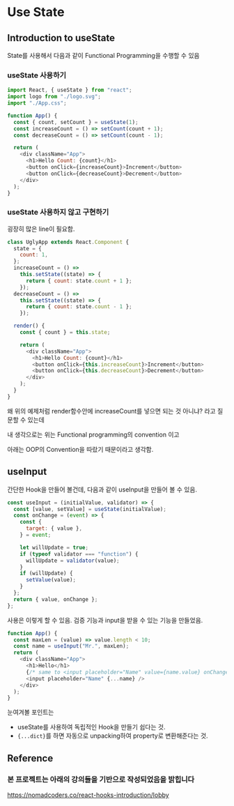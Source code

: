 # Use State

## Introduction to useState

State를 사용해서 다음과 같이 Functional Programming을 수행할 수 있음

### useState 사용하기

```js
import React, { useState } from "react";
import logo from "./logo.svg";
import "./App.css";

function App() {
  const { count, setCount } = useState(1);
  const increaseCount = () => setCount(count + 1);
  const decreaseCount = () => setCount(count - 1);

  return (
    <div className="App">
      <h1>Hello Count: {count}</h1>
      <button onClick={increaseCount}>Increment</button>
      <button onClick={decreaseCount}>Decrement</button>
    </div>
  );
}
```

### useState 사용하지 않고 구현하기

굉장히 많은 line이 필요함.

```js
class UglyApp extends React.Component {
  state = {
    count: 1,
  };
  increaseCount = () =>
    this.setState((state) => {
      return { count: state.count + 1 };
    });
  decreaseCount = () =>
    this.setState((state) => {
      return { count: state.count - 1 };
    });

  render() {
    const { count } = this.state;

    return (
      <div className="App">
        <h1>Hello Count: {count}</h1>
        <button onClick={this.increaseCount}>Increment</button>
        <button onClick={this.decreaseCount}>Decrement</button>
      </div>
    );
  }
}
```

왜 위의 예제처럼 render함수안에 increaseCount를 넣으면 되는 것 아니냐? 라고 질문할 수 있는데

내 생각으로는 위는 Functional programming의 convention 이고

아래는 OOP의 Convention을 따랐기 때문이라고 생각함.

## useInput

간단한 Hook을 만들어 볼건데, 다음과 같이 useInput을 만들어 볼 수 있음.

```js
const useInput = (initialValue, validator) => {
  const [value, setValue] = useState(initialValue);
  const onChange = (event) => {
    const {
      target: { value },
    } = event;

    let willUpdate = true;
    if (typeof validator === "function") {
      willUpdate = validator(value);
    }
    if (willUpdate) {
      setValue(value);
    }
  };
  return { value, onChange };
};
```

사용은 이렇게 할 수 있음. 검증 기능과 input을 받을 수 있는 기능을 만들었음.

```js
function App() {
  const maxLen = (value) => value.length < 10;
  const name = useInput("Mr.", maxLen);
  return (
    <div className="App">
      <h1>Hello</h1>
      {/* same to <input placeholder="Name" value={name.value} onChange={name.onChange} />  */}
      <input placeholder="Name" {...name} />
    </div>
  );
}
```

눈여겨볼 포인트는

- useState를 사용하여 독립적인 Hook을 만들기 쉽다는 것.
- `{...dict}`를 하면 자동으로 unpacking하여 property로 변환해준다는 것.

## Reference

### 본 프로젝트는 아래의 강의들을 기반으로 작성되었음을 밝힙니다

<https://nomadcoders.co/react-hooks-introduction/lobby>